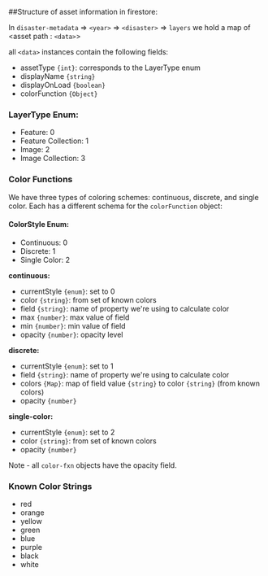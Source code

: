 ##Structure of asset information in firestore:

In `disaster-metadata` => `<year>` => `<disaster>` => `layers` we hold a map of \<asset path : `<data>`>

all `<data>` instances contain the following fields:
* assetType `{int}`: corresponds to the LayerType enum
* displayName `{string}`
* displayOnLoad `{boolean}`
* colorFunction `{Object}` 

### LayerType Enum:

* Feature: 0
* Feature Collection: 1
* Image: 2
* Image Collection: 3

### Color Functions
We have three types of coloring schemes: continuous, discrete, and single color. Each has a different schema for the <code>colorFunction</code> object:

#### ColorStyle Enum:

* Continuous: 0
* Discrete: 1
* Single Color: 2

**continuous:**
* currentStyle `{enum}`: set to 0
* color `{string}`: from set of known colors
* field `{string}`: name of property we're using to calculate color
* max `{number}`: max value of field
* min `{number}`: min value of field
* opacity `{number}`: opacity level

**discrete:**
* currentStyle `{enum}`: set to 1
* field `{string}`: name of property we're using to calculate color
* colors `{Map}`: map of field value `{string}` to color `{string}` (from known colors)
* opacity `{number}`

**single-color:**
* currentStyle `{enum}`: set to 2
* color `{string}`: from set of known colors
* opacity `{number}`

Note - all `color-fxn` objects have the opacity field. 

### Known Color Strings
* red
* orange
* yellow
* green
* blue
* purple
* black
* white